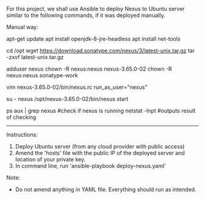 For this project, we shall use Ansible to deploy Nexus to Ubuntu server similar to the following commands, if it was deployed manually.

Manual way:

apt-get update
apt install openjdk-8-jre-headless
apt install net-tools

cd /opt
wget https://download.sonatype.com/nexus/3/latest-unix.tar.gz
tar -zxvf latest-unix.tar.gz

adduser nexus
chown -R nexus:nexus nexus-3.65.0-02
chown -R nexus:nexus sonatype-work

vim nexus-3.65.0-02/bin/nexus.rc
run_as_user="nexus"

su - nexus
/opt/nexus-3.65.0-02/bin/nexus start

ps aux | grep nexus #check if nexus is running
netstat -lnpt #outputs result of checking

---

Instructions:

1. Deploy Ubuntu server (from any cloud provider with public access)
2. Amend the 'hosts' file with the public IP of the deployed server and location of your private key.
3. In command line, run 'ansible-playbook deploy-nexus.yaml'

Note:

- Do not amend anything in YAML file. Everything should run as intended.
